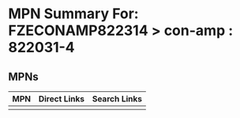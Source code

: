 



# MPN Summary For: FZECONAMP822314 > con-amp : 822031-4

## MPNs
  

|MPN|Direct Links|Search Links|
| :--- | :--- | :--- |
||||

